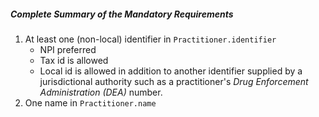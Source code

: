 ##### Complete Summary of the Mandatory Requirements

1.  At least one (non-local) identifier in `Practitioner.identifier`
    -   NPI preferred
    -   Tax id is allowed
    -   Local id is allowed in addition to another identifier supplied by a jurisdictional authority such as a practitioner's *Drug Enforcement Administration (DEA)* number.
1.  One name in `Practitioner.name`




[NUCC - Classification]: ValueSet-us-core-provider-role.html
[NUCC - Specialization]: ValueSet-us-core-provider-specialty.html
